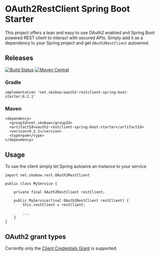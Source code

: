 # OAuth2RestClient Spring Boot Starter

This project offers a lean and easy to use OAuth2 enabled and Spring Boot powered REST client to interact with secured APIs.
Simply add it as a dependency to your Spring project and get `OAuth2RestClient` autowired.

## Releases
[![Build Status](https://dev.azure.com/SvenKobow/SvenKobow/_apis/build/status/skobow.oauth2-restclient-spring-boot-starter?branchName=develop)](https://dev.azure.com/SvenKobow/SvenKobow/_build/latest?definitionId=1?branchName=develop)
[![Maven Central](https://maven-badges.herokuapp.com/maven-central/net.skobow/oauth2-restclient-spring-boot-starter/badge.svg)](https://maven-badges-generator.herokuapp.com/maven-central/net.skobow/oauth2-restclient-spring-boot-starter)


### Gradle
    implementation 'net.skobow:oauth2-restclient-spring-boot-starter:0.2.1'
    
### Maven
    <dependency>
      <groupId>net.skobow</groupId>
      <artifactId>oauth2-restclient-spring-boot-starter</artifactId>
      <version>0.2.1</version>
      <type>pom</type>
    </dependency>

## Usage

To use the client simply let Spring autowire an instance to your service

    import net.skobow.rest.OAuth2RestClient
    
    public class MyService {
        
        private final OAuth2RestClient restClient;
        
        public MyService(final OAuth2RestClient restClient) {
            this.restClient = restClient;
            
            ...
        }
    }
    
## OAuth2 grant types

Currently only the [Client Credentials Grant](https://oauth.net/2/grant-types/client-credentials/) is supported.